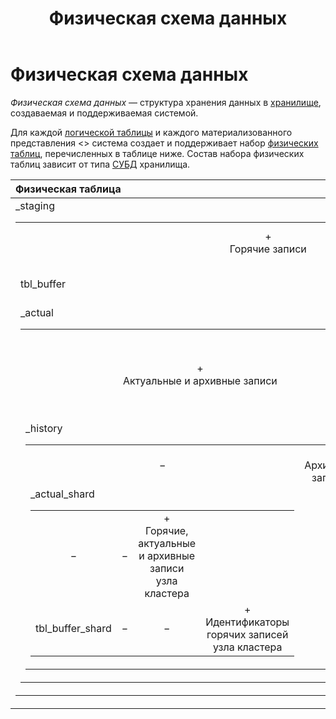 ﻿---
layout: default
title: Физическая схема данных
nav_order: 10
parent: Основные понятия
grand_parent: Обзор понятий, компонентов и связей
has_children: false
has_toc: false
---

# Физическая схема данных

_Физическая схема данных_ — структура хранения данных в 
[хранилище](../Хранилище_данных/Хранилище_данных.md), создаваемая и поддерживаемая системой.

Для каждой [логической таблицы](../Логическая_таблица/Логическая_таблица.md) и каждого материализованного 
представления <> система создает и поддерживает набор [физических таблиц](../Физическая_таблица/Физическая_таблица.md), перечисленных в таблице ниже. 
Состав набора физических таблиц зависит от типа [СУБД](../../../Введение/Поддерживаемые_СУБД_хранилища/Поддерживаемые_СУБД_хранилища.md) 
хранилища.

| Физическая таблица | ADB | ADG | ADQM
|:-|:-:|:-:|:-:
| <table>_staging | +<br>Горячие записи | +<br>Горячие записи | −
| tbl_buffer | − | − | +<br>Идентификаторы горячих записей
| <table>_actual | +<br>Актуальные и архивные записи | +<br>Актуальные записи | +<br>Горячие, актуальные и архивные записи **всех** узлов кластера
| <table>_history | − | +<br>Архивные записи | −
| <table>_actual_shard | − | − | +<br>Горячие, актуальные и архивные записи узла кластера
| tbl_buffer_shard | − | − | +<br>Идентификаторы горячих записей узла кластера
